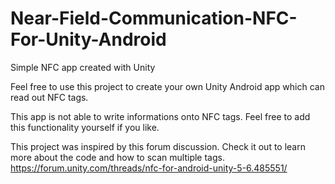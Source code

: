 # Near-Field-Communication-NFC-For-Unity-Android
Simple NFC app created with Unity

Feel free to use this project to create your own Unity Android app which can read out NFC tags.

This app is not able to write informations onto NFC tags. Feel free to add this functionality yourself if you like.

This project was inspired by this forum discussion. Check it out to learn more about the code and how to scan multiple tags. 
https://forum.unity.com/threads/nfc-for-android-unity-5-6.485551/

